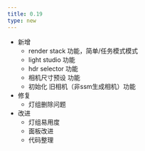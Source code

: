 ```yaml
---
title: 0.19
type: new
---
```



+ 新增
    + 	render stack 功能，简单/任务模式模式
    + 	light studio 功能
    + 	hdr selector 功能
    + 	相机尺寸预设 功能
    + 	初始化 旧相机（非ssm生成相机）功能
+ 修复
    + 灯组删除问题
+ 改进
    + 灯组易用度
    + 面板改进
    + 代码整理

​    

